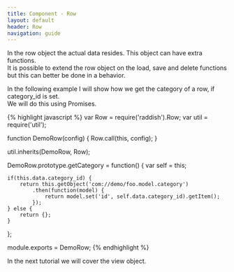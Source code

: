 ```yaml
---
title: Component - Row
layout: default
header: Row
navigation: guide
---
```


In the row object the actual data resides. This object can have extra functions. <br/>
It is possible to extend the row object on the load, save and delete functions but this can better be done in a behavior.

In the following example I will show how we get the category of a row, if category_id is set. <br/>
We will do this using Promises.

{% highlight javascript %}
var Row     = require('raddish').Row;
var util    = require('util');
        
function DemoRow(config) {
    Row.call(this, config);
}
        
util.inherits(DemoRow, Row);
        
DemoRow.prototype.getCategory = function() {
    var self = this;
        
    if(this.data.category_id) {
        return this.getObject('com://demo/foo.model.category')
            .then(function(model) {
                return model.set('id', self.data.category_id).getItem();
            });
    } else {
        return {};
    }
};
        
module.exports = DemoRow;
{% endhighlight %}


In the next tutorial we will cover the view object.